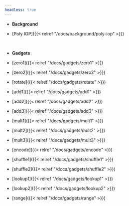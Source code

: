 ```yaml
---
headless: true
---
```


- **Background**

- [Poly IOP]({{< relref "/docs/background/poly-iop" >}})
<br />

- **Gadgets**

- [zero1]({{< relref "/docs/gadgets/zero1" >}})
- [zero2]({{< relref "/docs/gadgets/zero2" >}})
- [rotate]({{< relref "/docs/gadgets/rotate" >}})
- [add1]({{< relref "/docs/gadgets/add1" >}})
- [add2]({{< relref "/docs/gadgets/add2" >}})
- [add3]({{< relref "/docs/gadgets/add3" >}})
- [mult1]({{< relref "/docs/gadgets/mult1" >}})
- [mult2]({{< relref "/docs/gadgets/mult2" >}})
- [mult3]({{< relref "/docs/gadgets/mult3" >}})
- [encode]({{< relref "/docs/gadgets/encode" >}})
- [shuffle1]({{< relref "/docs/gadgets/shuffle1" >}})
- [shuffle2]({{< relref "/docs/gadgets/shuffle2" >}})
- [lookup1]({{< relref "/docs/gadgets/lookup1" >}})
- [lookup2]({{< relref "/docs/gadgets/lookup2" >}})
- [range]({{< relref "/docs/gadgets/range" >}})

<br />
